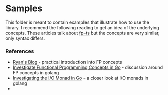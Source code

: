# Samples

This folder is meant to contain examples that illustrate how to use the library. I recommend the following reading to get an idea of the underlying concepts. These articles talk about [fp-ts](https://github.com/gcanti/fp-ts) but the concepts are very similar, only syntax differs.

### References

- [Ryan's Blog](https://rlee.dev/practical-guide-to-fp-ts-part-1) - practical introduction into FP concepts
- [Investigate Functional Programming Concepts in Go](https://betterprogramming.pub/investigate-functional-programming-concepts-in-go-1dada09bc913) - discussion around FP concepts in golang
- [Investigating the I/O Monad in Go](https://medium.com/better-programming/investigating-the-i-o-monad-in-go-3c0fabbb4b3d) - a closer look at I/O monads in golang
- 